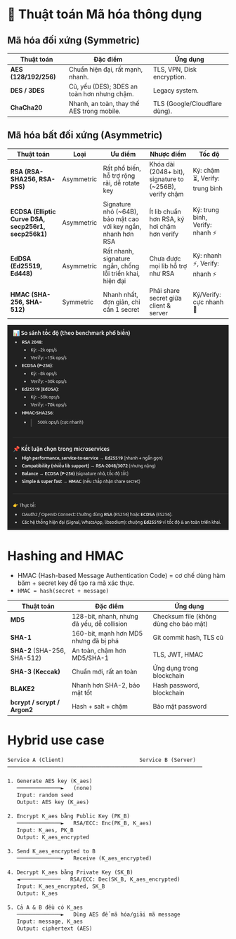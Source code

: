 # 🔐 Thuật toán Mã hóa thông dụng
## Mã hóa đối xứng (Symmetric)
| Thuật toán            | Đặc điểm                                    | Ứng dụng                      |
| --------------------- | ------------------------------------------- | ----------------------------- |
| **AES (128/192/256)** | Chuẩn hiện đại, rất mạnh, nhanh.            | TLS, VPN, Disk encryption.    |
| **DES / 3DES**        | Cũ, yếu (DES); 3DES an toàn hơn nhưng chậm. | Legacy system.                |
| **ChaCha20**          | Nhanh, an toàn, thay thế AES trong mobile.  | TLS (Google/Cloudflare dùng). |

## Mã hóa bất đối xứng (Asymmetric)
| Thuật toán                                           | Loại       | Ưu điểm                                                        | Nhược điểm                                               | Tốc độ                           |
| ---------------------------------------------------- | ---------- | -------------------------------------------------------------- | -------------------------------------------------------- | -------------------------------- |
| **RSA (RSA-SHA256, RSA-PSS)**                        | Asymmetric | Rất phổ biến, hỗ trợ rộng rãi, dễ rotate key                   | Khóa dài (2048+ bit), signature to (\~256B), verify chậm | Ký: chậm ⏳, Verify: trung bình  |
| **ECDSA (Elliptic Curve DSA, secp256r1, secp256k1)** | Asymmetric | Signature nhỏ (\~64B), bảo mật cao với key ngắn, nhanh hơn RSA | Ít lib chuẩn hơn RSA, ký hơi chậm hơn verify             | Ký: trung bình, Verify: nhanh ⚡ |
| **EdDSA (Ed25519, Ed448)**                           | Asymmetric | Rất nhanh, signature ngắn, chống lỗi triển khai, hiện đại      | Chưa được mọi lib hỗ trợ như RSA                         | Ký: nhanh ⚡, Verify: nhanh ⚡   |
| **HMAC (SHA-256, SHA-512)**                          | Symmetric  | Nhanh nhất, đơn giản, chỉ cần 1 secret                         | Phải share secret giữa client & server                   | Ký/Verify: cực nhanh 🚀          |


![alt text](image.png)

# Hashing and HMAC
- HMAC (Hash-based Message Authentication Code) = cơ chế dùng hàm băm + secret key để tạo ra mã xác thực.
- `HMAC = hash(secret + message)`

| Thuật toán                   | Đặc điểm                                   | Ứng dụng                               |
| ---------------------------- | ------------------------------------------ | -------------------------------------- |
| **MD5**                      | 128-bit, nhanh, nhưng đã yếu, dễ collision | Checksum file (không dùng cho bảo mật) |
| **SHA-1**                    | 160-bit, mạnh hơn MD5 nhưng đã bị phá      | Git commit hash, TLS cũ                |
| **SHA-2** (SHA-256, SHA-512) | An toàn, chậm hơn MD5/SHA-1                | TLS, JWT, HMAC                         |
| **SHA-3 (Keccak)**           | Chuẩn mới, rất an toàn                     | Ứng dụng trong blockchain              |
| **BLAKE2**                   | Nhanh hơn SHA-2, bảo mật tốt               | Hash password, blockchain              |
| **bcrypt / scrypt / Argon2** | Hash + salt + chậm                         | Bảo mật password                       |


# Hybrid use case
```less
Service A (Client)                        Service B (Server)
──────────────────────────────────────────────────────────────

1. Generate AES key (K_aes)
   ──────────────►   (none)
   Input: random seed
   Output: AES key (K_aes)

2. Encrypt K_aes bằng Public Key (PK_B)
   ──────────────►   RSA/ECC: Enc(PK_B, K_aes)
   Input: K_aes, PK_B
   Output: K_aes_encrypted

3. Send K_aes_encrypted to B
   ──────────────►   Receive (K_aes_encrypted)

4. Decrypt K_aes bằng Private Key (SK_B)
   ◄─────────────   RSA/ECC: Dec(SK_B, K_aes_encrypted)
   Input: K_aes_encrypted, SK_B
   Output: K_aes

5. Cả A & B đều có K_aes
   ──────────────►   Dùng AES để mã hóa/giải mã message
   Input: message, K_aes
   Output: ciphertext (AES)

```